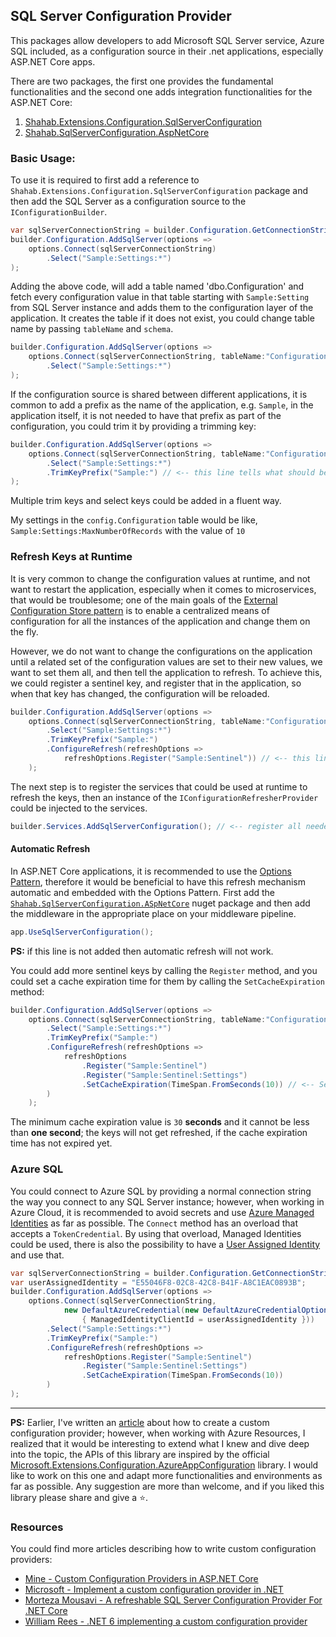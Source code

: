 
## SQL Server Configuration Provider

This packages allow developers to add Microsoft SQL Server service, Azure SQL included, as a configuration source in their .net applications, especially ASP.NET Core apps.

There are two packages, the first one provides the fundamental functionalities and the second one adds integration functionalities for the ASP.NET Core:

1. [Shahab.Extensions.Configuration.SqlServerConfiguration](https://www.nuget.org/packages/Shahab.Extensions.Configuration.SqlServerConfiguration/)
2. [Shahab.SqlServerConfiguration.AspNetCore](https://www.nuget.org/packages/Shahab.SqlServerConfiguration.AspNetCore/)

### Basic Usage: 

To use it is required to first add a reference to `Shahab.Extensions.Configuration.SqlServerConfiguration` package and then add the SQL Server as a configuration source to the `IConfigurationBuilder`.

```csharp
var sqlServerConnectionString = builder.Configuration.GetConnectionString("Database")!;
builder.Configuration.AddSqlServer(options =>
    options.Connect(sqlServerConnectionString)
        .Select("Sample:Settings:*")
);
```

Adding the above code, will add a table named 'dbo.Configuration' and fetch every configuration value in that table starting with `Sample:Setting`
from SQL Server instance and adds them to the configuration layer of the application. 
It creates the table if it does not exist, you could change table name by passing `tableName` and `schema`.

```csharp
builder.Configuration.AddSqlServer(options =>
    options.Connect(sqlServerConnectionString, tableName:"Configuration", schema: "config")
        .Select("Sample:Settings:*")
);
```

If the configuration source is shared between different applications, it is common to add a prefix as the name of the application, e.g. `Sample`, 
in the application itself, it is not needed to have that prefix as part of the configuration, you could trim it by providing a trimming key:

```csharp
builder.Configuration.AddSqlServer(options =>
    options.Connect(sqlServerConnectionString, tableName:"Configuration", schema: "config")
        .Select("Sample:Settings:*")
        .TrimKeyPrefix("Sample:") // <-- this line tells what should be trimmed from the beginning of the keys
);
```

Multiple trim keys and select keys could be added in a fluent way.

My settings in the `config.Configuration` table would be like, `Sample:Settings:MaxNumberOfRecords` with the value of `10`

### Refresh Keys at Runtime

It is very common to change the configuration values at runtime, and not want to restart the application, especially when it comes to microservices, that would be troublesome;
one of the main goals of the [External Configuration Store pattern](https://learn.microsoft.com/en-us/azure/architecture/patterns/external-configuration-store) is to enable a centralized means of configuration for all the instances of the application and change them on the fly.

However, we do not want to change the configurations on the application until a related set of the configuration values are set to their new values, we want to set them all, and then 
tell the application to refresh. To achieve this, we could register a sentinel key, and register that in the application, so when that key has changed, the configuration will be reloaded.

```csharp
builder.Configuration.AddSqlServer(options =>
    options.Connect(sqlServerConnectionString, tableName:"Configuration", schema: "config")
        .Select("Sample:Settings:*")
        .TrimKeyPrefix("Sample:")
        .ConfigureRefresh(refreshOptions =>
            refreshOptions.Register("Sample:Sentinel")) // <-- this line registers a sentinel key
    );
```

The next step is to register the services that could be used at runtime to refresh the keys, then an instance of the `IConfigurationRefresherProvider` 
could be injected to the services. 

```csharp
builder.Services.AddSqlServerConfiguration(); // <-- register all needed services 
```

#### Automatic Refresh

In ASP.NET Core applications, it is recommended to use the [Options Pattern](https://learn.microsoft.com/en-us/aspnet/core/fundamentals/configuration/options?view=aspnetcore-7.0),
therefore it would be beneficial to have this refresh mechanism automatic and 
embedded with the Options Pattern. First add the [`Shahab.SqlServerConfiguration.ASpNetCore`](https://www.nuget.org/packages/Shahab.SqlServerConfiguration.AspNetCore/) nuget package
and then add the middleware in the appropriate place on your middleware pipeline. 

```csharp
app.UseSqlServerConfiguration();
```
**PS:** if this line is not added then automatic refresh will not work.

You could add more sentinel keys by calling the `Register` method, and you could set a cache expiration time for them by calling the `SetCacheExpiration` method:

```csharp
builder.Configuration.AddSqlServer(options =>
    options.Connect(sqlServerConnectionString, tableName:"Configuration", schema: "config")
        .Select("Sample:Settings:*")
        .TrimKeyPrefix("Sample:")
        .ConfigureRefresh(refreshOptions =>
            refreshOptions
                .Register("Sample:Sentinel")
                .Register("Sample:Sentinel:Settings")
                .SetCacheExpiration(TimeSpan.FromSeconds(10)) // <-- Set Cache Expiration Interval 
        )
    );
```

The minimum cache expiration value is `30` **seconds** and it cannot be less than **one second**; the keys will not get refreshed, 
if the cache expiration time has not expired yet.

### Azure SQL

You could connect to Azure SQL by providing a normal connection string the way you connect to any SQL Server instance;
however, when working in Azure Cloud, it is recommended to avoid secrets and use [Azure Managed Identities](https://learn.microsoft.com/en-us/azure/active-directory/managed-identities-azure-resources/overview) 
as far as possible. The `Connect` method has an overload that accepts a `TokenCredential`. By using that overload, Managed Identities could be used, 
there is also the possibility to have a [User Assigned Identity](https://learn.microsoft.com/en-us/azure/active-directory/managed-identities-azure-resources/overview#managed-identity-types) and use that.

```csharp
var sqlServerConnectionString = builder.Configuration.GetConnectionString("Database")!;
var userAssignedIdentity = "E55046F8-02C8-42C8-B41F-A8C1EAC0893B";
builder.Configuration.AddSqlServer(options =>
    options.Connect(sqlServerConnectionString,
            new DefaultAzureCredential(new DefaultAzureCredentialOptions()
                { ManagedIdentityClientId = userAssignedIdentity }))
        .Select("Sample:Settings:*")
        .TrimKeyPrefix("Sample:")
        .ConfigureRefresh(refreshOptions =>
            refreshOptions.Register("Sample:Sentinel")
                .Register("Sample:Sentinel:Settings")
                .SetCacheExpiration(TimeSpan.FromSeconds(10))
        )
);
```

<hr />

**PS:** Earlier, I've written an [article](https://medium.com/@shahabganji/custom-configuration-providers-in-asp-net-core-ad583604220b) about how to create a custom configuration provider; however, when working with Azure Resources, I realized that it would be interesting 
to extend what I knew and dive deep into the topic, the APIs of this library are inspired by the official 
[Microsoft.Extensions.Configuration.AzureAppConfiguration](https://github.com/Azure/AppConfiguration) library. I would like to work on this one and adapt more
functionalities and environments as far as possible. Any suggestion are more than welcome, and if you liked this library please share and give a ⭐.

### Resources

You could find more articles describing how to write custom configuration providers:

* [Mine - Custom Configuration Providers in ASP.NET Core](https://medium.com/@shahabganji/custom-configuration-providers-in-asp-net-core-ad583604220b)
* [Microsoft - Implement a custom configuration provider in .NET](https://learn.microsoft.com/en-us/dotnet/core/extensions/custom-configuration-provider)
* [Morteza Mousavi - A refreshable SQL Server Configuration Provider For .NET Core](https://mousavi310.github.io/posts/a-refreshable-sql-server-configuration-provider-for-net-core/)
* [William Rees - .NET 6 implementing a custom configuration provider](https://wil-rees.medium.com/net-6-implementing-a-custom-configuration-provider-980741cea2f5)

